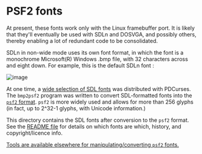 PSF2 fonts
==========

At present,  these fonts work only with the Linux framebuffer port.  It is likely that they'll eventually be used with SDLn and DOSVGA,  and possibly others,  thereby enabling a lot of redundant code to be consolidated.

SDLn in non-wide mode uses its own font format,  in which the font is a monochrome Microsoft(R) Windows .bmp file,  with 32 characters across and eight down.  For example,  this is the default SDLn font :

![image](https://www.projectpluto.com/temp/pdc_default_font.bmp)

At one time,  a [wide selection of SDL fonts](https://sourceforge.net/projects/pdcurses/files/sdlfonts/1.0/sdlfonts.zip/download) was distributed with PDCurses.  The `bmp2psf2` program was written to convert SDL-formatted fonts into the [`psf2` format](https://www.win.tue.nl/~aeb/linux/kbd/font-formats-1.html).  `psf2` is more widely used and allows for more than 256 glyphs (in fact,  up to 2^32-1 glyphs,  with Unicode information.)

This directory contains the SDL fonts after conversion to the `psf2` format.  See the [README file](README) for details on which fonts are which,  history,  and copyright/licence info.

[Tools are available elsewhere for manipulating/converting `psf2` fonts.](https://www.seasip.info/Unix/PSF/)
